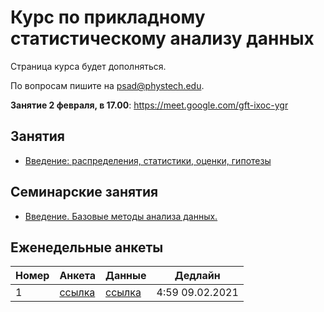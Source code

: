 # Курс по прикладному статистическому анализу данных

Страница курса будет дополняться.

По вопросам пишите на psad@phystech.edu.


**Занятие 2 февраля, в 17.00**: https://meet.google.com/gft-ixoc-ygr

## Занятия
* [Введение: распределения, статистики, оценки, гипотезы](https://github.com/Intelligent-Systems-Phystech/psad/raw/master/slides/lecture_1_intro.pdf)


## Семинарские занятия
* [Введение. Базовые методы анализа данных.](seminars/sem1)

## Еженедельные анкеты
| Номер | Анкета                  | Данные                   | Дедлайн          |
| ----- | ----------------------- | ------------------------ | ---------------- |
| 1     | [ссылка](none)          | [ссылка](hometask/sem1)  | 4:59 09.02.2021  |



